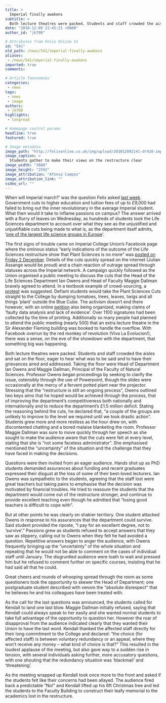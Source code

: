 ```yaml
---
title: >
  Imperial finally awakens
subtitle: >
  Both lecture theatres were packed. Students and staff crowded the aisles and sat on the floor, eager to air their grievances
date: "2010-12-09 21:45:21 +0000"
author_id: "jk708"

# Attributes from Felix Online V1
id: "541"
old_path: /news/541/imperial-finally-awakens
aliases:
 - /news/541/imperial-finally-awakens
imported: true
comments:

# Article Taxonomies
categories:
 - news
tags:
 - news
 - image
authors:
 - jk708
highlights:
 - longread

# Homepage control params
headline: true
featured: true

# Image metadata
image_path: "http://felixonline.co.uk/img/upload/201012092141-dr910-imperial.jpg"
image_caption: >
  Students gather to make their views on the restructure clear
image_width: "3888"
image_height: "2592"
image_attribution: "Afonso Campos"
image_attribution_link: ""
video_url: ""
---
```


When will Imperial march?’ was the question Felix asked [last week](http://www.felixonline.co.uk/?article=499). Government cuts to higher education and tuition fees of up to £9,000 had failed to bring out the inner revolutionary in the average Imperial student. What then would it take to inflame passions on campus? The answer arrived with a flurry of leaves on Wednesday, as hundreds of students took the Life Sciences department to account over what they see as the unjustified and unjustifiable cuts being made to what is, as the department itself admits, ‘[one of the largest life science groups in Europe](http://www3.imperial.ac.uk/lifesciences)’.

The first signs of trouble came on Imperial College Union’s Facebook page where the ominous status “early indications of the outcome of the Life Sciences restructure show that Plant Sciences is no more” was [posted on Friday 2 December](http://www.facebook.com/icunion). Details of the cuts quickly spread on the internet (Julian Assange would be proud) and a chain reaction of outrage spread through statuses across the Imperial network. A campaign quickly followed as the Union organised a public meeting to discuss the cuts that the Head of the Life Sciences Department Ian Owens and Head of Faculty Maggie Dallman bravely agreed to attend. In a textbook example of crowd-sourcing, a [protest](http://www.facebook.com/event.php?eid=181494148533242) was suggested. Defiant students would take the Plant Sciences Cuts straight to the College by dumping tomatoes, trees, leaves, twigs and all things ‘plant’ outside the Blue Cube. The activism doesn’t end there however, with an online [petition](http://www.petitiononline.com/lifesci/petition.html) also being organized, making claims of ‘faulty data analysis and lack of evidence’. Over 1100 signatures had been collected by the time of printing. Additionally so many people had planned to attend the public meeting (nearly 500) that an extra lecture theatre in the Sir Alexander Fleming building was booked to handle the overflow. With Facebook overrun by the red monkey of revolution (Viva La Evolucion!), there was a sense, on the eve of the showdown with the department, that something big was happening.

Both lecture theatres were packed. Students and staff crowded the aisles and sat on the floor, eager to hear what was to be said and to have their grievances aired and addressed. Taking the floor were Head of Department Ian Owens and Maggie Dallman, Principal of the Faculty of Natural Sciences. Professor Owens began proceedings by seeking to clarify the issue, ostensibly through the use of Powerpoint, though the slides were occasionally at the mercy of a fervent potted plant near the projector. Stressing that the “restructure is still an ongoing process”, Owens outlined two keys aims that he hoped would be achieved through the process, that of improving the department’s competitiveness both nationally and internationally and to reduce the department’s £1.5 million deficit. Stating the reasoning behind the cuts, he declared that, “a couple of the groups are unlikely to improve to the level we required until we took drastic action”. Students grew more and more restless as the hour drew on, with discontented chatting and a bored malaise blanketing the room. Professor Maggie Dallman was sure to move quickly through her speech as she sought to make the audience aware that the cuts were felt at every level, stating that she is “not some faceless administrator”. She emphasised mentioned the “uncertainty” of the situation and the challenge that they have faced in making the decisions.

Questions were then invited from an eager audience. Hands shot up as PhD students demanded assurances about funding and recent graduates expressed their disgust at the loss of some of their best-loved lecturers. Ian Owens was sympathetic to the students, agreeing that the staff lost were great teachers but taking pains to emphasise that the decision was motivated by financial troubles. He tried to reassure the students that the department would come out of the restructure stronger, and continue to provide excellent teaching even though he admitted that “losing good teachers is difficult to cope with”.

But at other points he was clearly on shakier territory. One student attacked Owens in response to his assurances that the department could survive. Said student provided the riposte, “I pay for an excellent degree, not to ‘survive’.” Passions grew as students refused to accept answers that they saw as slippery, calling out to Owens when they felt he had avoided a question. Repetitive answers began to anger the audience, with Owens frequently bringing up the “uncertainty” of the whole situation and repeating that he would not be able to comment on the cases of individual staff until January. The disgruntled audience were loath to wait and pressed him but he refused to comment further on specific courses, insisting that he had said all that he could.

Great cheers and rounds of whooping spread through the room as some questioners took the opportunity to skewer the Head of Department; one postgraduate student described with venom the “absolute disrespect” that he believes he and his colleagues have been treated with.

As the call for the last questions was announced, the students called for Kendall to land one last blow. Maggie Dallman initially refused, saying that Kendall could always speak to her easily and she wanted normal students to take full advantage of the opportunity to question her. However the roar of disapproval from the audience indicated clearly that they wanted their Union to have the last word. Kendall thanked the affected staff directly for their long commitment to the College and declared: “the choice (for affected staff) is between voluntary redundancy or an appeal, where they won’t receive any money – what kind of choice is that?” This resulted in the loudest applause of the meeting, but also gave way to a sudden rise in tension, with several individuals asking further, more accusatory questions, with one shouting that the redundancy situation was ‘blackmail’ and ‘threatening’.

As the meeting wrapped up Kendall took once more to the front and asked if the students felt like their concerns had been allayed. The audience fired back a predictable “No!” and Kendall lifted up his 6ft Christmas tree and led the students to the Faculty Building to construct their leafy memorial to the academics lost in the restructure.
